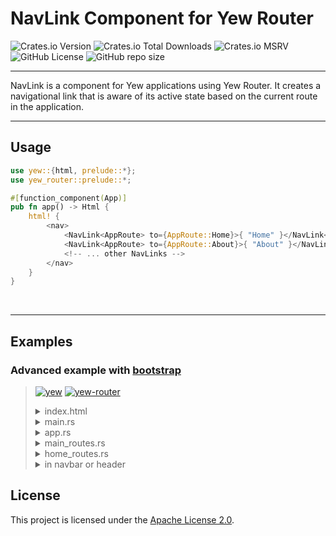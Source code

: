 <h1>NavLink Component for Yew Router</h1>


<img alt="Crates.io Version" src="https://img.shields.io/crates/v/yew-nav-link">
<img alt="Crates.io Total Downloads" src="https://img.shields.io/crates/d/yew-nav-link">
<img alt="Crates.io MSRV" src="https://img.shields.io/crates/msrv/yew-nav-link">
<img alt="GitHub License" src="https://img.shields.io/github/license/RAprogramm/yew-nav-link">
<img alt="GitHub repo size" src="https://img.shields.io/github/repo-size/RAprogramm/yew-nav-link">
<hr>

<p>NavLink is a component for Yew applications using Yew Router. It creates a navigational link that is aware of its active state based on the current route in the application.</p>
<hr>


<h2>Usage</h2>

```rs
use yew::{html, prelude::*};
use yew_router::prelude::*;

#[function_component(App)]
pub fn app() -> Html {
    html! {
        <nav>
            <NavLink<AppRoute> to={AppRoute::Home}>{ "Home" }</NavLink<AppRoute>>
            <NavLink<AppRoute> to={AppRoute::About}>{ "About" }</NavLink<AppRoute>>
            <!-- ... other NavLinks -->
        </nav>
    }
}
```

<br>
<hr></hr>


<h2>Examples</h2>

### Advanced example with [bootstrap](https://getbootstrap.com/)

> [![yew](https://shields.io/badge/yew-0.21.0-darkgreen)](https://docs.rs/yew/0.21.0/yew/index.html)
> [![yew-router](https://shields.io/badge/yew_router-0.18.0-darkgreen)](https://docs.rs/yew-router/0.18.0/yew_router/index.html)
> 
> <details>
> <summary>index.html</summary>
> 
> ```html
> <!doctype html>
> <html lang="en">
> 
> <head>
>   <meta charset="UTF-8" />
>   <meta http-equiv="X-UA-Compatible" content="IE=edge" />
>   <meta name="viewport" content="width=device-width, initial-scale=1.0" />
> 
>   <title>Your title</title>
> 
>   <link href="https://cdn.jsdelivr.net/npm/bootstrap@5.3.2/dist/css/bootstrap.min.css" rel="stylesheet" integrity="sha384-T3c6CoIi6uLrA9TneNEoa7RxnatzjcDSCmG1MXxSR1GAsXEV/Dwwykc2MPK8M2HN" crossorigin="anonymous" />
> </head>
> 
> <body>
>   <script src="https://cdn.jsdelivr.net/npm/@popperjs/core@2.11.8/dist/umd/popper.min.js" integrity="sha384-I7E8VVD/ismYTF4hNIPjVp/Zjvgyol6VFvRkX/vR+Vc4jQkC+hVqc2pM8ODewa9r" crossorigin="anonymous"></script>
>   <script src="https://cdn.jsdelivr.net/npm/bootstrap@5.3.2/dist/js/bootstrap.min.js" integrity="sha384-BBtl+eGJRgqQAUMxJ7pMwbEyER4l1g+O15P+16Ep7Q9Q+zqX6gSbd85u4mG4QzX+" crossorigin="anonymous"></script>
> </body>
> 
> </html>
> ```
> </details>
> 
> <details>
> <summary>main.rs</summary>
> 
> ```rs
> fn main() {
>     yew::Renderer::<app::App>::new().render();
> }
> ```
> </details>
> 
> <details>
> <summary>app.rs</summary>
> 
> ```rs
> #[function_component(App)]
> pub fn app() -> Html {
>     html! {
>         <BrowserRouter>
>             <Switch<MainRoute> render={switch_main} />
>         </BrowserRouter>
>     }
> }
> ```
> </details>
> 
> <details>
> <summary>main_routes.rs</summary>
> 
> ```rs
> #[derive(Clone, Routable, PartialEq)]
> pub enum MainRoute {
>     #[at("/home")]
>     HomeRoot,
>     #[at("/home/*")]
>     Home,
>     #[at("/register")]
>     RegisterPage,
>     #[at("/login")]
>     LoginPage,
>     #[not_found]
>     #[at("/404")]
>     NotFoundPage,
> }
> 
> pub fn switch_main(routes: MainRoute) -> Html {
>     match routes {
>         MainRoute::HomeRoot | MainRoute::Home => {
>             html! { <Switch<HomeRoute> render={switch_home} /> }
>         }
>         MainRoute::RegisterPage => html! { <HomeLayout> {html! { <RegisterPage/> }} </HomeLayout> },
>         MainRoute::LoginPage => html! { <HomeLayout> {html! { <LoginPage/> }} </HomeLayout> },
>         MainRoute::NotFoundPage => html! { <NotFoundPage/> },
>     }
> }
> ```
> 
> </details>
> 
> <details>
> <summary>home_routes.rs</summary>
> 
> ```rs
> #[derive(Clone, Routable, PartialEq)]
> pub enum HomeRoute {
>     #[at("/home")]
>     HomePage,
>     #[at("/home/intro")]
>     IntroPage,
>     #[at("/home/features")]
>     FeaturesPage,
>     #[at("/home/billings")]
>     BillingsPage,
>     #[at("/home/faq")]
>     FaqPage,
>     #[not_found]
>     #[at("/home/404")]
>     NotFoundPage,
> }
> 
> pub fn switch_home(route: HomeRoute) -> Html {
>     match route {
>         HomeRoute::HomePage => html! {<Intro/>},
>         HomeRoute::IntroPage => html! { <HomeLayout> { html! { <Intro/> } } </HomeLayout> },
>         HomeRoute::FeaturesPage => html! { <HomeLayout> { html! { <Features/> } } </HomeLayout> },
>         HomeRoute::BillingsPage => html! { <HomeLayout> { html! { <Billings/> } } </HomeLayout> },
>         HomeRoute::FaqPage => html! { <HomeLayout> { html! { <FAQ/> } } </HomeLayout> },
>         HomeRoute::NotFoundPage => html! {<Redirect<MainRoute> to={MainRoute::NotFoundPage}/>},
>     }
> }
> ```
> </details>
> 
> <details>
> <summary>in navbar or header</summary>
> 
> ```rs
>     ...
>     <ul class="nav nav-pills d-inline-flex mt-2 mt-md-0 ms-md-auto" style="justify-content:center;">
>         <li class="nav-item">
>             <NavLink<HomeRoute> to={HomeRoute::IntroPage}>
>                 {"Home"}
>             </NavLink<HomeRoute>>
>         </li>
>         <li class="nav-item">
>             <NavLink<HomeRoute> to={HomeRoute::FeaturesPage}>
>                 {"Features"}
>             </NavLink<HomeRoute>>
>         </li>
>         <li class="nav-item">
>             <NavLink<HomeRoute> to={HomeRoute::BillingsPage}>
>                 {"Billing"}
>             </NavLink<HomeRoute>>
>         </li>
>         <li class="nav-item">
>             <NavLink<HomeRoute> to={HomeRoute::FaqPage}>
>                 {"FAQ"}
>             </NavLink<HomeRoute>>
>         </li>
>         <li class="nav-item">
>             <NavLink<MainRoute> to={MainRoute::RegisterPage}>
>                 {"Register"}
>             </NavLink<MainRoute>>
>         </li>
>         <li class="nav-item">
>             <NavLink<MainRoute> to={MainRoute::LoginPage}>
>                 {"Login"}
>             </NavLink<MainRoute>>
>         </li>
>     </ul>
>     ...
> ```
> </details>


<h2>License</h2>

<p>This project is licensed under the <a href="LICENSE">Apache License 2.0</a>.</p>
